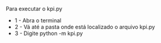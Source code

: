     
Para executar o kpi.py

- 1 - Abra o terminal
- 2 - Vá até a pasta onde está localizado o arquivo kpi.py
- 3 - Digite python -m kpi.py